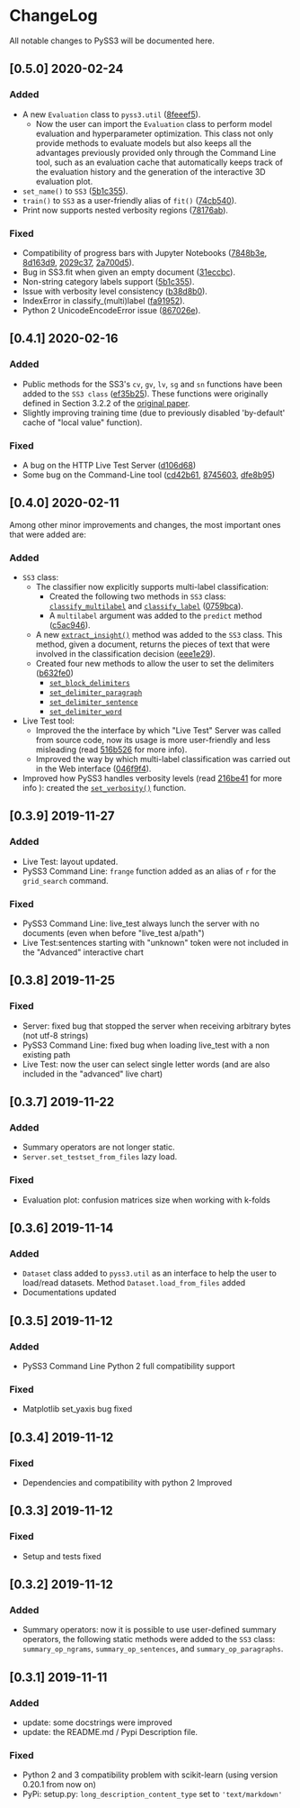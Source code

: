 # ChangeLog

All notable changes to PySS3 will be documented here.

## [0.5.0] 2020-02-24

### Added
- A new ``Evaluation`` class to ``pyss3.util`` ([8feeef5](https://github.com/sergioburdisso/pyss3/commit/8feeef5a44ccc26e98f967fe470d0d0521d97f96)).
    - Now the user can import the ``Evaluation`` class to perform model evaluation and hyperparameter optimization. This class not only provide methods to evaluate models but also keeps all the advantages previously provided only through the Command Line tool, such as an evaluation cache that automatically keeps track of the evaluation history and the generation of the interactive 3D evaluation plot.
- ``set_name()`` to ``SS3`` ([5b1c355](https://github.com/sergioburdisso/pyss3/commit/5b1c355070ad66884f4360128cbf4f97d9b018b6)).
- ``train()`` to ``SS3`` as a user-friendly alias of ``fit()`` ([74cb540](https://github.com/sergioburdisso/pyss3/commit/74cb54067e10dfeecf0bb52a05d20d2e84b3b34c)).
- Print now supports nested verbosity regions ([78176ab](https://github.com/sergioburdisso/pyss3/commit/78176abb27f2b8a4e7233820ab93265f5c4ee5d5)).

### Fixed

- Compatibility of progress bars with Jupyter Notebooks ([7848b3e](https://github.com/sergioburdisso/pyss3/commit/7848b3e97d42dfb4121ddddbf3fcbae9e9e6736e), [8d163d9](https://github.com/sergioburdisso/pyss3/commit/8d163d9c1b6391fd32c0c5fc0b6d2190376d7f1f), [2029c37](https://github.com/sergioburdisso/pyss3/commit/2029c37af1e7739865402f4af194cd7fc122a2f8), [2a700d5](https://github.com/sergioburdisso/pyss3/commit/2a700d53c5d676c5bbba2cc21494f596d05fbfd2)).
- Bug in SS3.fit when given an empty document ([31eccbc](https://github.com/sergioburdisso/pyss3/commit/31eccbcb193efd3c8ebdacbae12615f54528c37e)).
- Non-string category labels support ([5b1c355](https://github.com/sergioburdisso/pyss3/commit/5b1c355070ad66884f4360128cbf4f97d9b018b6)).
- Issue with verbosity level consistency ([b38d8b0](https://github.com/sergioburdisso/pyss3/commit/b38d8b0bc76c601931da45e8c2c96ff0ad95fda4)).
- IndexError in classify_(multi)label ([fa91952](https://github.com/sergioburdisso/pyss3/commit/fa919523205ac9b49a8761734efc1766b44fe5f5)).
- Python 2 UnicodeEncodeError issue ([867026e](https://github.com/sergioburdisso/pyss3/commit/867026e30ee0566ce02836132ffd4933e18e8e1c)).


## [0.4.1] 2020-02-16

### Added
- Public methods for the SS3's ``cv``, ``gv``, ``lv``, ``sg`` and ``sn`` functions have been added to the ``SS3 class`` ([ef35b25](https://github.com/sergioburdisso/pyss3/commit/ef35b25d8e194569007e6274cbbde856941f5627)). These functions were originally defined in Section 3.2.2 of the [original paper](https://arxiv.org/pdf/1905.08772.pdf).
- Slightly improving training time (due to previously disabled 'by-default' cache of "local value" function).

### Fixed

- A bug on the HTTP Live Test Server ([d106d68](https://github.com/sergioburdisso/pyss3/commit/d106d68bad782c3e5bab9376fc7c4ec52a97cc5c))
- Some bug on the Command-Line tool ([cd42b61](https://github.com/sergioburdisso/pyss3/commit/cd42b61c5c3e163f3aa5e7410fbeb27bb2180363), [8745603](https://github.com/sergioburdisso/pyss3/commit/874560356b439985e676b2a239958f4cb226368a), [dfe8b95](https://github.com/sergioburdisso/pyss3/commit/dfe8b952fadd7082b83f529110dd5e31b0a3e075))

## [0.4.0] 2020-02-11

Among other minor improvements and changes, the most important ones that were added are:

### Added

- ``SS3`` class:
  - The classifier now explicitly supports multi-label classification:
    - Created the following two methods in ``SS3`` class: [``classify_multilabel``](https://pyss3.readthedocs.io/en/latest/api/index.html#pyss3.SS3.classify_multilabel) and [``classify_label``](https://pyss3.readthedocs.io/en/latest/api/index.html#pyss3.SS3.classify_label) ([0759bca](https://github.com/sergioburdisso/pyss3/commit/0759bca4392b2441d8a3668c8aca6bd85791e06f)).
    - A ``multilabel`` argument was added to the ``predict`` method ([c5ac946](https://github.com/sergioburdisso/pyss3/commit/c5ac94681196fb5f7b22fe39a9f6b5bda5362d13)). 
  - A new [``extract_insight()``](https://pyss3.readthedocs.io/en/latest/api/index.html#pyss3.SS3.extract_insight)  method was added to the ``SS3`` class. This method, given a document, returns the pieces of text that were involved in the classification decision ([eee1e29](https://github.com/sergioburdisso/pyss3/commit/eee1e292f410679ea3d25ba45bc1e70c57a3613c)).
  - Created four new methods to allow the user to set the delimiters ([b632fe0](https://github.com/sergioburdisso/pyss3/commit/b632fe05526ed7596b49867094a56718e6fbc219))
    - [``set_block_delimiters``](https://pyss3.readthedocs.io/en/latest/api/index.html#pyss3.SS3.set_block_delimiters)
    - [``set_delimiter_paragraph``](https://pyss3.readthedocs.io/en/latest/api/index.html#pyss3.SS3.set_delimiter_paragraph)
    - [``set_delimiter_sentence``](https://pyss3.readthedocs.io/en/latest/api/index.html#pyss3.SS3.set_delimiter_sentence)
    - [``set_delimiter_word``](https://pyss3.readthedocs.io/en/latest/api/index.html#pyss3.SS3.set_delimiter_word)
- Live Test tool:
  - Improved the the interface by which "Live Test" Server was called from source code, now its usage is more user-friendly and less misleading (read [516b526](https://github.com/sergioburdisso/pyss3/commit/516b52685da3649dfcb64650d3cdaf4ee5ae8d3a) for more info).
  - Improved the way by which multi-label classification was carried out in the Web interface ([046f9f4](https://github.com/sergioburdisso/pyss3/commit/046f9f424a241ce0cdef833d2561ff80bb3f5b2e)).
- Improved how PySS3 handles verbosity levels (read [216be41](https://github.com/sergioburdisso/pyss3/commit/216be41e4824f60071be219ce783134528cde795) for more info ): created the [``set_verbosity()``](https://pyss3.readthedocs.io/en/latest/api/index.html#pyss3.set_verbosity) function.

## [0.3.9] 2019-11-27

### Added
- Live Test: layout updated.
- PySS3 Command Line: ``frange`` function added as an alias of ``r`` for the ``grid_search`` command.

### Fixed
- PySS3 Command Line: live_test always lunch the server with no documents (even when before "live_test a/path")
- Live Test:sentences starting with "unknown" token were not included in the "Advanced" interactive chart


## [0.3.8] 2019-11-25

### Fixed
- Server: fixed bug that stopped the server when receiving arbitrary bytes (not utf-8 strings)
- PySS3 Command Line: fixed bug when loading live_test with a non existing path
- Live Test: now the user can select single letter words (and are also included in the "advanced" live chart)


## [0.3.7] 2019-11-22

### Added
- Summary operators are not longer static.
- ``Server.set_testset_from_files`` lazy load.

### Fixed
- Evaluation plot: confusion matrices size when working with k-folds


## [0.3.6] 2019-11-14

### Added
- `Dataset` class added to `pyss3.util` as an interface to help the user to load/read datasets. Method `Dataset.load_from_files` added
- Documentations updated


## [0.3.5] 2019-11-12

### Added
- PySS3 Command Line Python 2 full compatibility support

### Fixed
- Matplotlib set_yaxis bug fixed


## [0.3.4] 2019-11-12

### Fixed
- Dependencies and compatibility with python 2 Improved


## [0.3.3] 2019-11-12

### Fixed
- Setup and tests fixed


## [0.3.2] 2019-11-12

### Added
- Summary operators: now it is possible to use user-defined summary operators, the following static methods were added to the ``SS3`` class: `summary_op_ngrams`, `summary_op_sentences`, and `summary_op_paragraphs`.


## [0.3.1] 2019-11-11

### Added
- update: some docstrings were improved
- update: the README.md / Pypi Description file.

### Fixed
- Python 2 and 3 compatibility problem with scikit-learn (using version 0.20.1 from now on)
- PyPi: setup.py: `long_description_content_type` set to `'text/markdown'`